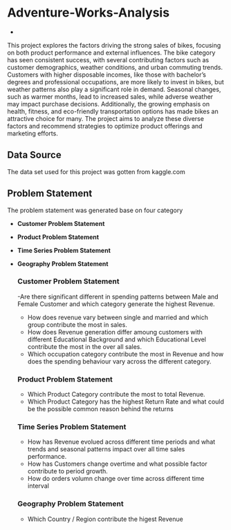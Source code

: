 # Adventure-Works-Analysis
-
This project explores the factors driving the strong sales of bikes, focusing on both product performance and external influences. The bike category has seen consistent success, with several contributing factors such as customer demographics, weather conditions, and urban commuting trends. Customers with higher disposable incomes, like those with bachelor’s degrees and professional occupations, are more likely to invest in bikes, but weather patterns also play a significant role in demand. Seasonal changes, such as warmer months, lead to increased sales, while adverse weather may impact purchase decisions. Additionally, the growing emphasis on health, fitness, and eco-friendly transportation options has made bikes an attractive choice for many. The project aims to analyze these diverse factors and recommend strategies to optimize product offerings and marketing efforts.

## Data Source
The data set used for this project was gotten from kaggle.com

## Problem Statement
The problem statement was generated base on four category

- **Customer Problem Statement**
- **Product Problem Statement**
- **Time Series Problem Statement**
- **Geography Problem Statement**

  ### Customer Problem Statement

  -Are there significant different in spending patterns between Male and Female Customer and which category generate the highest Revenue.
    
  - How does revenue vary between single and married and which group contribute the most in sales.
  - How does Revenue generation differ amoung customers with different Educational Background and which Educational Level contribute the most in the over all sales.
  - Which occupation category contribute the most in Revenue and how does the spending behaviour vary across the different category.
 
  ### Product Problem Statement

  - Which Product Category contribute the most to total Revenue.
  - Which Product Category has the highest Return Rate and what could be the possible common reason behind the returns
 
  ### Time Series Problem Statement

  - How has Revenue evolued across different time periods and what trends and seasonal patterns impact over all time sales performance.
  - How has Customers change overtime and what possible factor contribute to period growth.
  - How do orders volumn change over time across different time interval
 
  ### Geography Problem Statement
  - Which Country / Region contribute the higest Revenue
